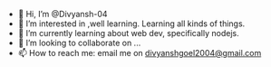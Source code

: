 - 👋 Hi, I’m @Divyansh-04
- 👀 I’m interested in ,well learning. Learning all kinds of things.
- 🌱 I’m currently learning about web dev, specifically nodejs.
- 💞️ I’m looking to collaborate on ...
- 📫 How to reach me: email me on divyanshgoel2004@gmail.com

<!---
Divyansh-04/Divyansh-04 is a ✨ special ✨ repository because its `README.md` (this file) appears on your GitHub profile.
You can click the Preview link to take a look at your changes.
--->
